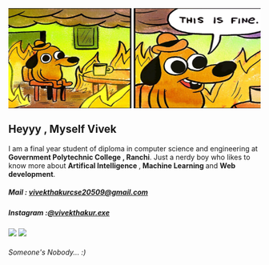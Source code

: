 <div style="display:flex;margin:0;padding:0;height:200px;width:100%">
  <img width="100%" height="auto" src="meme.jpg">
</div>

<h2>Heyyy ,  Myself Vivek</h2> 
<p>I am a final year student of diploma in computer science and engineering at <b>Government Polytechnic College , Ranchi</b>.         
Just a  nerdy boy who likes to know more about <b> Artifical Intelligence </b>,<b> Machine Learning </b> and <b>Web development</b>.</p>

<h5> Mail : <a href="mailto: vivekthakurcse20509@gmail.com"> vivekthakurcse20509@gmail.com</a></h5>
<h5>Instagram :<a href="https://www.instagram.com/vivekthakur.exe/">@vivekthakur.exe</a></h5>

<img width="350px" height="auto" src="https://github-readme-stats.vercel.app/api/?username=vivekthakurcse&count_public=true&theme=react&hide_border=true&showicons=true&layout=compact&height=200">

<img src="https://github-readme-stats.vercel.app/api/top-langs/?username=vivekthakurcse&layout=compact&hide_border=true&langs_count=5&theme=react">

<h6>Someone's Nobody... :)</h6>


